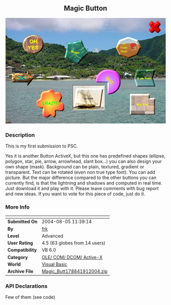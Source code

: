 ﻿<div align="center">

## Magic Button

<img src="PIC2004911530354296.jpg">
</div>

### Description

This is my first submission to PSC.

Yes it is another Button ActiveX, but this one has predefined shapes (ellipse, polygon, star, pie, arrow, arrowhead, slant box...) you can also design your own shape (mask). Background can be plain, textured, gradient or transparent. Text can be rotated (even non true type font). You can add picture. But the major difference compared to the other buttons you can currently find, is that the lightning and shadows and computed in real time. Just download it and play with it. Please leave comments with bug report and new ideas. If you want to vote for this piece of code, just do it.
 
### More Info
 


<span>             |<span>
---                |---
**Submitted On**   |2004-08-05 11:39:14
**By**             |[frk](https://github.com/Planet-Source-Code/PSCIndex/blob/master/ByAuthor/frk.md)
**Level**          |Advanced
**User Rating**    |4.5 (63 globes from 14 users)
**Compatibility**  |VB 6\.0
**Category**       |[OLE/ COM/ DCOM/ Active\-X](https://github.com/Planet-Source-Code/PSCIndex/blob/master/ByCategory/ole-com-dcom-active-x__1-29.md)
**World**          |[Visual Basic](https://github.com/Planet-Source-Code/PSCIndex/blob/master/ByWorld/visual-basic.md)
**Archive File**   |[Magic\_Butt178841912004\.zip](https://github.com/Planet-Source-Code/frk-magic-button__1-55947/archive/master.zip)

### API Declarations

Few of them (see code)





